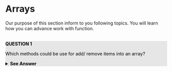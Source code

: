 # Arrays

Our purpose of this section inform to you following topics. You will learn how you can advance work with function.
<br/>
<br/>



<div style="background-color: rgb(230, 230, 230); color: black">

<summary style="font-weight: bold;">QUESTION 1</summary>

Which methods could be use for add/ remove items into an array?

<details>
  
  <summary style="font-weight: bold;">See Answer</summary>
  <br/>

1. arr.push(...items)
2. arr.pop() 
3. arr.shift()
4. arr.unshift(...items)
5. arr.splice(start[, deleteCount, elem1, ..., elemN])
6. arr.slice([start], [end])
7. arr.concat(arg1, arg2...)



</details>

</div>









